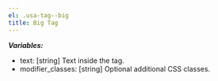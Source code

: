 ```yaml
---
el: .usa-tag--big
title: Big Tag
---
```


___Variables:___
* text: [string] Text inside the tag.
* modifier_classes: [string] Optional additional CSS classes.
